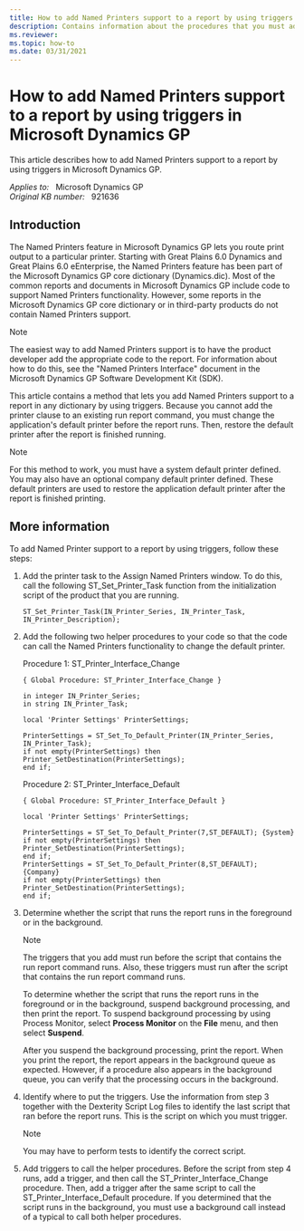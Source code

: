 ```yaml
---
title: How to add Named Printers support to a report by using triggers
description: Contains information about the procedures that you must add to support Named Printers in reports.
ms.reviewer: 
ms.topic: how-to
ms.date: 03/31/2021
---
```

# How to add Named Printers support to a report by using triggers in Microsoft Dynamics GP

This article describes how to add Named Printers support to a report by using triggers in Microsoft Dynamics GP.

_Applies to:_ &nbsp; Microsoft Dynamics GP  
_Original KB number:_ &nbsp; 921636

## Introduction

The Named Printers feature in Microsoft Dynamics GP lets you route print output to a particular printer. Starting with Great Plains 6.0 Dynamics and Great Plains 6.0 eEnterprise, the Named Printers feature has been part of the Microsoft Dynamics GP core dictionary (Dynamics.dic). Most of the common reports and documents in Microsoft Dynamics GP include code to support Named Printers functionality. However, some reports in the Microsoft Dynamics GP core dictionary or in third-party products do not contain Named Printers support.

> [!NOTE]
> The easiest way to add Named Printers support is to have the product developer add the appropriate code to the report. For information about how to do this, see the "Named Printers Interface" document in the Microsoft Dynamics GP Software Development Kit (SDK).

This article contains a method that lets you add Named Printers support to a report in any dictionary by using triggers. Because you cannot add the printer clause to an existing run report command, you must change the application's default printer before the report runs. Then, restore the default printer after the report is finished running.

> [!NOTE]
> For this method to work, you must have a system default printer defined. You may also have an optional company default printer defined. These default printers are used to restore the application default printer after the report is finished printing.

## More information

To add Named Printer support to a report by using triggers, follow these steps:

1. Add the printer task to the Assign Named Printers window. To do this, call the following ST_Set_Printer_Task function from the initialization script of the product that you are running.

    ```console
    ST_Set_Printer_Task(IN_Printer_Series, IN_Printer_Task, IN_Printer_Description);
    ```

2. Add the following two helper procedures to your code so that the code can call the Named Printers functionality to change the default printer.

    Procedure 1: ST_Printer_Interface_Change

    ```console
    { Global Procedure: ST_Printer_Interface_Change }
    
    in integer IN_Printer_Series;
    in string IN_Printer_Task;
    
    local 'Printer Settings' PrinterSettings;
    
    PrinterSettings = ST_Set_To_Default_Printer(IN_Printer_Series, IN_Printer_Task);
    if not empty(PrinterSettings) then
    Printer_SetDestination(PrinterSettings);
    end if;
    ```

    Procedure 2: ST_Printer_Interface_Default

    ```console
    { Global Procedure: ST_Printer_Interface_Default }
    
    local 'Printer Settings' PrinterSettings;
    
    PrinterSettings = ST_Set_To_Default_Printer(7,ST_DEFAULT); {System}
    if not empty(PrinterSettings) then
    Printer_SetDestination(PrinterSettings);
    end if;
    PrinterSettings = ST_Set_To_Default_Printer(8,ST_DEFAULT); {Company}
    if not empty(PrinterSettings) then
    Printer_SetDestination(PrinterSettings);
    end if;
    ```

3. Determine whether the script that runs the report runs in the foreground or in the background.

    > [!NOTE]
    > The triggers that you add must run before the script that contains the run report command runs. Also, these triggers must run after the script that contains the run report command runs.

    To determine whether the script that runs the report runs in the foreground or in the background, suspend background processing, and then print the report. To suspend background processing by using Process Monitor, select **Process Monitor** on the **File** menu, and then select **Suspend**.

    After you suspend the background processing, print the report. When you print the report, the report appears in the background queue as expected. However, if a procedure also appears in the background queue, you can verify that the processing occurs in the background.

4. Identify where to put the triggers. Use the information from step 3 together with the Dexterity Script Log files to identify the last script that ran before the report runs. This is the script on which you must trigger.

    > [!NOTE]
    > You may have to perform tests to identify the correct script.

5. Add triggers to call the helper procedures. Before the script from step 4 runs, add a trigger, and then call the ST_Printer_Interface_Change procedure. Then, add a trigger after the same script to call the ST_Printer_Interface_Default procedure. If you determined that the script runs in the background, you must use a background call instead of a typical to call both helper procedures.
